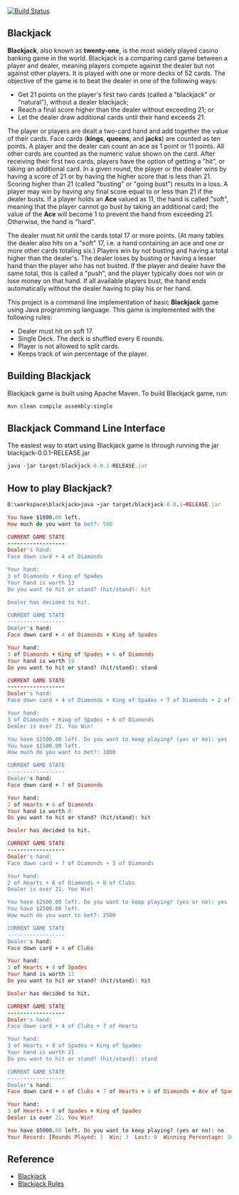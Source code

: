 [![Build Status](https://travis-ci.org/sarathkumarsivan/blackjack.svg?branch=master)](https://travis-ci.org/sarathkumarsivan/blackjack)
## Blackjack
**Blackjack**, also known as **twenty-one**, is the most widely played casino banking game in the world. Blackjack is a comparing card game between a player and dealer, meaning players compete against the dealer but not against other players. It is played with one or more decks of 52 cards. The objective of the game is to beat the dealer in one of the following ways:

* Get 21 points on the player's first two cards (called a "blackjack" or "natural"), without a dealer blackjack;
* Reach a final score higher than the dealer without exceeding 21; or
* Let the dealer draw additional cards until their hand exceeds 21.

The player or players are dealt a two-card hand and add together the value of their cards. Face cards (**kings**, **queens**, and **jacks**) are counted as ten points. A player and the dealer can count an ace as 1 point or 11 points. All other cards are counted as the numeric value shown on the card. After receiving their first two cards, players have the option of getting a "hit", or taking an additional card. In a given round, the player or the dealer wins by having a score of 21 or by having the higher score that is less than 21. Scoring higher than 21 (called "busting" or "going bust") results in a loss. A player may win by having any final score equal to or less than 21 if the dealer busts. If a player holds an **Ace** valued as 11, the hand is called "soft", meaning that the player cannot go bust by taking an additional card; the value of the **Ace** will become 1 to prevent the hand from exceeding 21. Otherwise, the hand is "hard".

The dealer must hit until the cards total 17 or more points. (At many tables the dealer also hits on a "soft" 17, i.e. a hand containing an ace and one or more other cards totaling six.) Players win by not busting and having a total higher than the dealer's. The dealer loses by busting or having a lesser hand than the player who has not busted. If the player and dealer have the same total, this is called a "push", and the player typically does not win or lose money on that hand. If all available players bust, the hand ends automatically without the dealer having to play his or her hand.

This project is a command line implementation of basic **Blackjack** game using Java programming language. This game is implemented with the following rules:

* Dealer must hit on soft 17.
* Single Deck. The deck is shuffled every 6 rounds.
* Player is not allowed to split cards.
* Keeps track of win percentage of the player.

## Building Blackjack

Blackjack game is built using Apache Maven. To build Blackjack game, run:

```javascript
mvn clean compile assembly:single
```

## Blackjack Command Line Interface

The easiest way to start using Blackjack game is through running the jar blackjack-0.0.1-RELEASE.jar

```javascript
java -jar target/blackjack-0.0.1-RELEASE.jar
```

## How to play Blackjack?
```ruby
D:\workspace\blackjack>java -jar target/blackjack-0.0.1-RELEASE.jar

You have $1000.00 left.
How much do you want to bet?: 500

CURRENT GAME STATE
------------------
Dealer's hand:
Face down card + 4 of Diamonds

Your hand:
3 of Diamonds + King of Spades
Your hand is worth 13
Do you want to hit or stand? (hit/stand): hit

Dealer has decided to hit.

CURRENT GAME STATE
------------------
Dealer's hand:
Face down card + 4 of Diamonds + King of Spades

Your hand:
3 of Diamonds + King of Spades + 6 of Diamonds
Your hand is worth 19
Do you want to hit or stand? (hit/stand): stand

CURRENT GAME STATE
------------------
Dealer's hand:
Face down card + 4 of Diamonds + King of Spades + 7 of Diamonds + 2 of Clubs

Your hand:
3 of Diamonds + King of Spades + 6 of Diamonds
Dealer is over 21. You Win!

You have $1500.00 left. Do you want to keep playing? (yes or no): yes
You have $1500.00 left.
How much do you want to bet?: 1000

CURRENT GAME STATE
------------------
Dealer's hand:
Face down card + 7 of Diamonds

Your hand:
2 of Hearts + 6 of Diamonds
Your hand is worth 8
Do you want to hit or stand? (hit/stand): hit

Dealer has decided to hit.

CURRENT GAME STATE
------------------
Dealer's hand:
Face down card + 7 of Diamonds + 5 of Diamonds

Your hand:
2 of Hearts + 6 of Diamonds + 8 of Clubs
Dealer is over 21. You Win!

You have $2500.00 left. Do you want to keep playing? (yes or no): yes
You have $2500.00 left.
How much do you want to bet?: 2500

CURRENT GAME STATE
------------------
Dealer's hand:
Face down card + 4 of Clubs

Your hand:
3 of Hearts + 8 of Spades
Your hand is worth 11
Do you want to hit or stand? (hit/stand): hit

Dealer has decided to hit.

CURRENT GAME STATE
------------------
Dealer's hand:
Face down card + 4 of Clubs + 7 of Hearts

Your hand:
3 of Hearts + 8 of Spades + King of Spades
Your hand is worth 21
Do you want to hit or stand? (hit/stand): stand

CURRENT GAME STATE
------------------
Dealer's hand:
Face down card + 4 of Clubs + 7 of Hearts + 6 of Diamonds + Ace of Spades

Your hand:
3 of Hearts + 8 of Spades + King of Spades
Dealer is over 21. You Win!

You have $5000.00 left. Do you want to keep playing? (yes or no): no
Your Record: [Rounds Played: 3  Win: 3  Lost: 0  Winning Percentage: 100.0%]
```

## Reference

* [Blackjack](https://en.wikipedia.org/wiki/Blackjack)
* [Blackjack Rules](https://www.blackjackinfo.com/blackjack-rules/)

